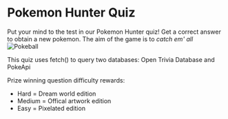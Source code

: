 # Pokemon Hunter Quiz

Put your mind to the test in our Pokemon Hunter quiz! Get a correct answer to obtain a new pokemon. The aim of the game is to <i>catch em' all</i> ![Pokeball](/images/favicon.ico)

This quiz uses fetch() to query two databases: Open Trivia Database and PokeApi

Prize winning question difficulty rewards:

<ul>
<li>Hard = Dream world edition</li>
<li>Medium = Offical artwork edition</li>
<li>Easy = Pixelated edition</li>
</ul>
